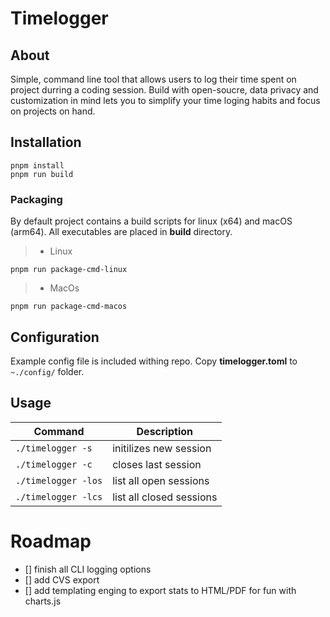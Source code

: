 # Timelogger

## About

Simple, command line tool that allows users to log their time spent on project durring a coding session.
Build with open-soucre, data privacy and customization in mind lets you to simplify your time loging habits and focus on projects on hand.

## Installation

```
pnpm install
pnpm run build
```

### Packaging

By default project contains a build scripts for linux (x64) and macOS (arm64).
All executables are placed in **build** directory.

> -   Linux

```
pnpm run package-cmd-linux
```

> -   MacOs

```
pnpm run package-cmd-macos
```

## Configuration

Example config file is included withing repo.
Copy **timelogger.toml** to `~./config/` folder.

## Usage
| Command      | Description |
| ----------- | ----------- |
| `./timelogger -s`| initilizes new session|
| `./timelogger -c`| closes last session|
| `./timelogger -los` | list all open sessions|
| `./timelogger -lcs` | list all closed sessions|

# Roadmap
- [] finish all CLI logging options
- [] add CVS export
- [] add templating enging to export stats to HTML/PDF for fun with charts.js
